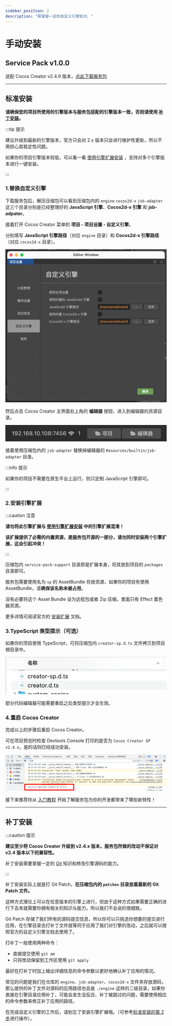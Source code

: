 ```yaml
---
sidebar_position: 2
description: "需掌握一定的自定义引擎知识。"
---
```


# 手动安装

## Service Pack v1.0.0

适配 Cocos Creator v2.4.9 版本，[点此下载服务包](https://github.com/smallmain/cocos-service-pack/releases/tag/v1.0.0)

---
## 标准安装

**请确保您的项目所使用的引擎版本与服务包适配的引擎版本一致，否则请使用 [补丁安装](#补丁安装)。**

:::tip 提示

建议升级到最新的引擎版本，官方只会对 2.x 版本只会进行维护性更新，所以不用担心其稳定性问题。

如果你的项目引擎版本较低，可以看一看 [使用引擎扩展安装](./installation-engine-plugin.md) ，支持对多个引擎版本进行一键安装。

:::

### 1.替换自定义引擎

下载服务包后，解压压缩包可以看到压缩包内的 `engine` `cocos2d-x` `jsb-adapter` 这三个目录分别是已经整理好的 **JavaScript 引擎**、**Cocos2d-x 引擎** 和 **jsb-adpater**。

接着打开 Cocos Creator 菜单的 **项目 - 项目设置 - 自定义引擎**。

分别填写 **JavaScript 引擎路径**（对应 `engine` 目录）和 **Cocos2d-x 引擎路径**（对应 `cocos2d-x` 目录）。

![custom-engine](./assets/custom-engine.png)

然后点击 Cocos Creator 主界面右上角的 **编辑器** 按钮，进入到编辑器的资源目录。

![ide-cocos-path](./assets//ide-cocos-path.png)

接着使用压缩包内的 `jsb-adapter` 替换掉编辑器的 `Resources/builtin/jsb-adapter` 目录。

:::info 提示

如果你的项目不需要在原生平台上运行，则只定制 JavaScript 引擎即可。

:::

### 2.安装引擎扩展

:::caution 注意

**请勿将此引擎扩展与 [使用引擎扩展安装](./installation-engine-plugin) 中的引擎扩展混淆！**

**该扩展提供了必需的内置资源，是服务包开源的一部分，请勿同时安装两个引擎扩展，这会引起冲突！**

:::

压缩包内 `service-pack-support` 目录即是扩展本身，将其放到项目的 `packages` 目录即可。

服务包需要使用名为 `sp` 的 AssetBundle 存放资源，如果你的项目有使用 AssetBundle，请**确保该名称未被占用**。

没有必要将这个 Asset Bundle 设为远程包或者 Zip 压缩，里面只有 Effect 着色器资源。

更多详情可阅读官方的 [安装扩展](https://docs.cocos.com/creator/2.4/manual/zh/extension/install-and-share.html) 文档。

### 3.TypeScript 类型提示（可选）

如果你的项目使用 TypeScript，可将压缩包内 `creator-sp.d.ts` 文件拷贝到项目根目录中。

![dts](assets/dts.png)

部分代码编辑器可能需要重启之后类型提示才会生效。

### 4.重启 Cocos Creator

完成以上的步骤后重启 Cocos Creator。

可在项目预览时检查 Devtools Console 打印的是否为 `Cocos Creator SP v2.4.x`，是的话则已经成功安装。

![](./assets/installed-console.png)

接下来推荐你从 [入门教程](../start-guide/start-guide-intro.mdx) 开始了解服务包为你的开发都带来了哪些新特性！

---
## 补丁安装

:::caution 提示

**建议至少将 Cocos Creator 升级到 v2.4.x 版本，服务包所做的改动不保证对 v2.4 版本以下的兼容性。**

补丁安装需要掌握一定的 [Git](https://git-scm.com/doc) 知识和修改引擎源码的能力。

:::

补丁安装实际上就是打 Git Patch，**在压缩包内的 `patches` 目录放着最新的 Git Patch 文件。**

这种方式理论上可以在任意版本的引擎上进行，但由于这种方式如果需要正确的进行下去本就需要你拥有相关的知识与能力，所以我们不会说的很细致。

Git Patch 存储了我们所有的源码提交信息，所以你可以只挑选你想要的提交进行应用，在引擎目录去打补丁文件就等同于应用了我们对引擎的改动，之后就可以按照官方的自定义引擎文档去使用了。

打补丁一般使用两种命令：

- 直接提交使用 `git am`
- 只将改动保留到工作区使用 `git apply`

最好在打补丁时加上输出详细信息的命令参数以更好地确认补丁应用的情况。

常见的问题是我们在仓库的 `engine`、`jsb-adapter`、`cocos2d-x` 文件夹存放源码，那么提供的补丁文件对源码的应用路径也会是 `./engine` 这样的二级目录，如果你直接在引擎目录应用补丁，可能会发生没反应、补丁被跳过的问题，需要使用相应的命令参数来修正补丁应用的路径。

在完成自定义引擎的工作后，请别忘了安装引擎扩展哦。（可参考[标准安装的第 2 步](#2安装引擎扩展)进行操作）。
